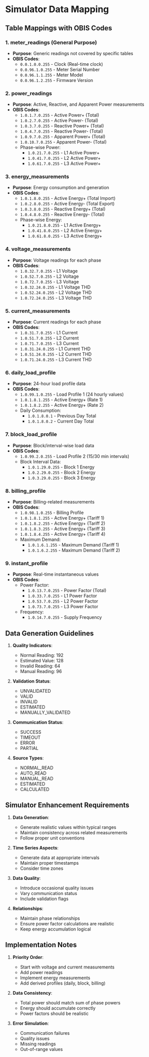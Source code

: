 # Simulator Data Mapping

## Table Mappings with OBIS Codes

### 1. meter_readings (General Purpose)
- **Purpose**: Generic readings not covered by specific tables
- **OBIS Codes**:
  - `0.0.1.0.0.255` - Clock (Real-time clock)
  - `0.0.96.1.0.255` - Meter Serial Number
  - `0.0.96.1.1.255` - Meter Model
  - `0.0.96.1.2.255` - Firmware Version

### 2. power_readings
- **Purpose**: Active, Reactive, and Apparent Power measurements
- **OBIS Codes**:
  - `1.0.1.7.0.255` - Active Power+ (Total)
  - `1.0.2.7.0.255` - Active Power- (Total)
  - `1.0.3.7.0.255` - Reactive Power+ (Total)
  - `1.0.4.7.0.255` - Reactive Power- (Total)
  - `1.0.9.7.0.255` - Apparent Power+ (Total)
  - `1.0.10.7.0.255` - Apparent Power- (Total)
  - Phase-wise Power:
    - `1.0.21.7.0.255` - L1 Active Power+
    - `1.0.41.7.0.255` - L2 Active Power+
    - `1.0.61.7.0.255` - L3 Active Power+

### 3. energy_measurements
- **Purpose**: Energy consumption and generation
- **OBIS Codes**:
  - `1.0.1.8.0.255` - Active Energy+ (Total Import)
  - `1.0.2.8.0.255` - Active Energy- (Total Export)
  - `1.0.3.8.0.255` - Reactive Energy+ (Total)
  - `1.0.4.8.0.255` - Reactive Energy- (Total)
  - Phase-wise Energy:
    - `1.0.21.8.0.255` - L1 Active Energy+
    - `1.0.41.8.0.255` - L2 Active Energy+
    - `1.0.61.8.0.255` - L3 Active Energy+

### 4. voltage_measurements
- **Purpose**: Voltage readings for each phase
- **OBIS Codes**:
  - `1.0.32.7.0.255` - L1 Voltage
  - `1.0.52.7.0.255` - L2 Voltage
  - `1.0.72.7.0.255` - L3 Voltage
  - `1.0.32.24.0.255` - L1 Voltage THD
  - `1.0.52.24.0.255` - L2 Voltage THD
  - `1.0.72.24.0.255` - L3 Voltage THD

### 5. current_measurements
- **Purpose**: Current readings for each phase
- **OBIS Codes**:
  - `1.0.31.7.0.255` - L1 Current
  - `1.0.51.7.0.255` - L2 Current
  - `1.0.71.7.0.255` - L3 Current
  - `1.0.31.24.0.255` - L1 Current THD
  - `1.0.51.24.0.255` - L2 Current THD
  - `1.0.71.24.0.255` - L3 Current THD

### 6. daily_load_profile
- **Purpose**: 24-hour load profile data
- **OBIS Codes**:
  - `1.0.99.1.0.255` - Load Profile 1 (24 hourly values)
  - `1.0.1.8.1.255` - Active Energy+ (Rate 1)
  - `1.0.1.8.2.255` - Active Energy+ (Rate 2)
  - Daily Consumption:
    - `1.0.1.8.0.1` - Previous Day Total
    - `1.0.1.8.0.2` - Current Day Total

### 7. block_load_profile
- **Purpose**: Block/interval-wise load data
- **OBIS Codes**:
  - `1.0.99.2.0.255` - Load Profile 2 (15/30 min intervals)
  - Block Interval Data:
    - `1.0.1.29.0.255` - Block 1 Energy
    - `1.0.2.29.0.255` - Block 2 Energy
    - `1.0.3.29.0.255` - Block 3 Energy

### 8. billing_profile
- **Purpose**: Billing-related measurements
- **OBIS Codes**:
  - `1.0.98.1.0.255` - Billing Profile
  - `1.0.1.8.1.255` - Active Energy+ (Tariff 1)
  - `1.0.1.8.2.255` - Active Energy+ (Tariff 2)
  - `1.0.1.8.3.255` - Active Energy+ (Tariff 3)
  - `1.0.1.8.4.255` - Active Energy+ (Tariff 4)
  - Maximum Demand:
    - `1.0.1.6.1.255` - Maximum Demand (Tariff 1)
    - `1.0.1.6.2.255` - Maximum Demand (Tariff 2)

### 9. instant_profile
- **Purpose**: Real-time instantaneous values
- **OBIS Codes**:
  - Power Factor:
    - `1.0.13.7.0.255` - Power Factor (Total)
    - `1.0.33.7.0.255` - L1 Power Factor
    - `1.0.53.7.0.255` - L2 Power Factor
    - `1.0.73.7.0.255` - L3 Power Factor
  - Frequency:
    - `1.0.14.7.0.255` - Supply Frequency

## Data Generation Guidelines

1. **Quality Indicators**:
   - Normal Reading: 192
   - Estimated Value: 128
   - Invalid Reading: 64
   - Manual Reading: 96

2. **Validation Status**:
   - UNVALIDATED
   - VALID
   - INVALID
   - ESTIMATED
   - MANUALLY_VALIDATED

3. **Communication Status**:
   - SUCCESS
   - TIMEOUT
   - ERROR
   - PARTIAL

4. **Source Types**:
   - NORMAL_READ
   - AUTO_READ
   - MANUAL_READ
   - ESTIMATED
   - CALCULATED

## Simulator Enhancement Requirements

1. **Data Generation**:
   - Generate realistic values within typical ranges
   - Maintain consistency across related measurements
   - Follow proper unit conventions

2. **Time Series Aspects**:
   - Generate data at appropriate intervals
   - Maintain proper timestamps
   - Consider time zones

3. **Data Quality**:
   - Introduce occasional quality issues
   - Vary communication status
   - Include validation flags

4. **Relationships**:
   - Maintain phase relationships
   - Ensure power factor calculations are realistic
   - Keep energy accumulation logical

## Implementation Notes

1. **Priority Order**:
   - Start with voltage and current measurements
   - Add power readings
   - Implement energy measurements
   - Add derived profiles (daily, block, billing)

2. **Data Consistency**:
   - Total power should match sum of phase powers
   - Energy should accumulate correctly
   - Power factors should be realistic

3. **Error Simulation**:
   - Communication failures
   - Quality issues
   - Missing readings
   - Out-of-range values 
